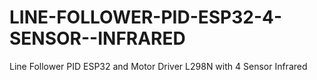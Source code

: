 # LINE-FOLLOWER-PID-ESP32-4-SENSOR--INFRARED
Line Follower PID ESP32 and Motor Driver L298N with 4 Sensor Infrared 
